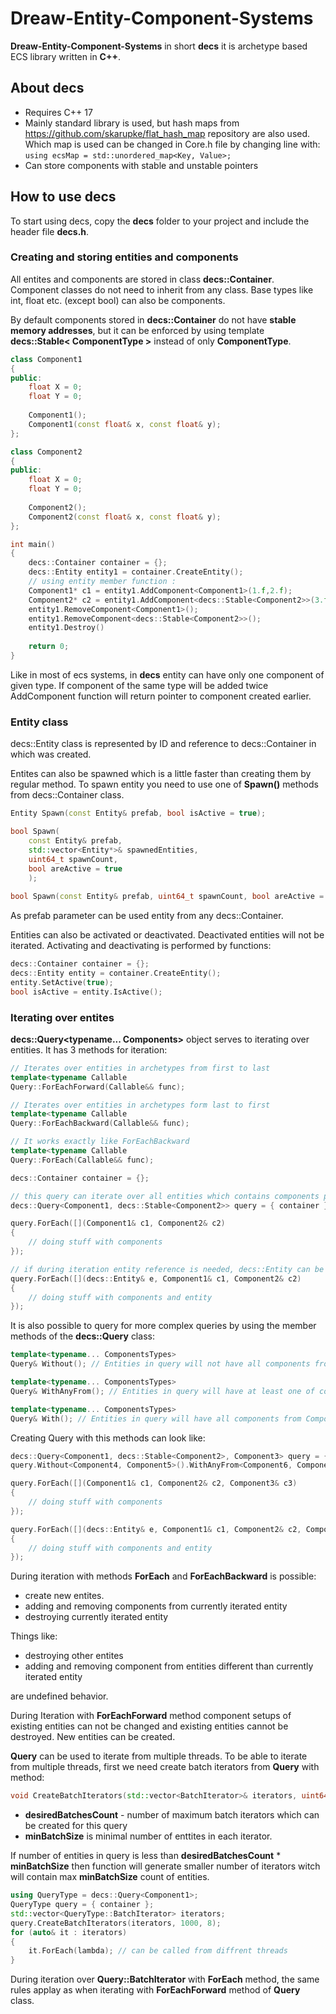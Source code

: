 # Dreaw-Entity-Component-Systems
**Dreaw-Entity-Component-Systems** in short **decs** it is archetype based ECS library written in **C++**.<br/>

## About decs
* Requires C++ 17
* Mainly standard library is used, but hash maps from https://github.com/skarupke/flat_hash_map repository are also used. Which map is used can be changed in Core.h file by changing line with: ``` using ecsMap = std::unordered_map<Key, Value>; ```
* Can store components with stable and unstable pointers


## How to use **decs**
To start using decs, copy the **decs** folder to your project and include the header file **decs.h**.

### Creating and storing entities and components
All entites and components are stored in class **decs::Container**.<br/>
Component classes do not need to inherit from any class. Base types like int, float etc. (except bool) can also be components.<br/>

By default components stored in **decs::Container** do not have **stable memory addresses**, but it can be enforced by using template **decs::Stable< ComponentType >** instead of only **ComponentType**.<br/>

```cpp
class Component1
{
public:
	float X = 0;
	float Y = 0;
	
	Component1();
	Component1(const float& x, const float& y);
};

class Component2
{
public:
	float X = 0;
	float Y = 0;
	
	Component2();
	Component2(const float& x, const float& y);
};

int main()
{
	decs::Container container = {};
	decs::Entity entity1 = container.CreateEntity();
	// using entity member function :
	Component1* c1 = entity1.AddComponent<Component1>(1.f,2.f);
	Component2* c2 = entity1.AddComponent<decs::Stable<Component2>>(3.f,4.f);
	entity1.RemoveComponent<Component1>();
	entity1.RemoveComponent<decs::Stable<Component2>>();
	entity1.Destroy()
	
	return 0;
}
```

Like in most of ecs systems, in **decs** entity can have only one component of given type. If component of the same type will be added twice AddComponent function will return pointer to component created earlier.<br/>

### Entity class
decs::Entity class is represented by ID and reference to decs::Container in which was created.<br/>

Entites can also be spawned which is a little faster than creating them by regular method. To spawn entity you need to use one of **Spawn()** methods from decs::Container class.
```cpp
Entity Spawn(const Entity& prefab, bool isActive = true);

bool Spawn(
	const Entity& prefab, 
	std::vector<Entity*>& spawnedEntities, 
	uint64_t spawnCount, 
	bool areActive = true
	);
	
bool Spawn(const Entity& prefab, uint64_t spawnCount, bool areActive = true);
```
As prefab parameter can be used entity from any decs::Container.

Entities can also be activated or deactivated. Deactivated entities will not be iterated. Activating and deactivating is performed by functions:
```cpp
decs::Container container = {};
decs::Entity entity = container.CreateEntity();
entity.SetActive(true);
bool isActive = entity.IsActive();
```

### Iterating over entites
**decs::Query<typename... Components>** object serves to iterating over entities. It has 3 methods for iteration:
```cpp
// Iterates over entities in archetypes from first to last
template<typename Callable
Query::ForEachForward(Callable&& func);

// Iterates over entities in archetypes form last to first
template<typename Callable
Query::ForEachBackward(Callable&& func);

// It works exactly like ForEachBackward
template<typename Callable
Query::ForEach(Callable&& func);

```

```cpp
decs::Container container = {}; 

// this query can iterate over all entities which contains components passed as template parameters
decs::Query<Component1, decs::Stable<Component2>> query = { container }; 

query.ForEach([](Component1& c1, Component2& c2)
{
	// doing stuff with components
});

// if during iteration entity reference is needed, decs::Entity can be placed as first parameter of passed callable to ForEach function 
query.ForEach([](decs::Entity& e, Component1& c1, Component2& c2)
{
	// doing stuff with components and entity
});
```
It is also possible to query for more complex queries by using the member methods of the **decs::Query** class:
```cpp
template<typename... ComponentsTypes>
Query& Without(); // Entities in query will not have all components from ComponetsTypes parameters list
```
```cpp
template<typename... ComponentsTypes>
Query& WithAnyFrom(); // Entities in query will have at least one of component from ComponentTypes parameters list
```
```cpp
template<typename... ComponentsTypes>
Query& With(); // Entities in query will have all components from ComponentTypes parameters list
```

Creating Query with this methods can look like:
```cpp
decs::Query<Component1, decs::Stable<Component2>, Component3> query = { container };
query.Without<Component4, Component5>().WithAnyFrom<Component6, Component7>().With<Component8, Component9>();

query.ForEach([](Component1& c1, Component2& c2, Component3& c3)
{
	// doing stuff with components
});

query.ForEach([](decs::Entity& e, Component1& c1, Component2& c2, Component3& c3)
{
	// doing stuff with components and entity
});
```

During iteration with methods **ForEach** and **ForEachBackward** is possible:
* create new entites. 
* adding and removing components from currently iterated entity
* destroying currently iterated entity

Things like:
* destroying other entites
* adding and removing component from entities different than currently iterated entity

are undefined behavior.

During Iteration with **ForEachForward** method component setups of existing entities can not be changed and existing entities cannot be destroyed. New entities can be created.

**Query** can be used to iterate from multiple threads. To be able to iterate from multiple threads, first we need create batch iterators from **Query** with method:
```cpp
void CreateBatchIterators(std::vector<BatchIterator>& iterators, uint64_t desiredBatchesCount, uint64_t minBatchSize);
```
* **desiredBatchesCount** - number of maximum batch iterators which can be created for this query
* **minBatchSize** is minimal number of enttites in each iterator. 

If number of entities in query is less than **desiredBatchesCount** * **minBatchSize** then function will generate smaller number of iterators witch will contain max **minBatchSize** count of entities.

```cpp
using QueryType = decs::Query<Component1>;
QueryType query = { container };
std::vector<QueryType::BatchIterator> iterators;
query.CreateBatchIterators(iterators, 1000, 8);
for (auto& it : iterators)
{
	it.ForEach(lambda); // can be called from diffrent threads
}
```
During iteration over **Query::BatchIterator** with **ForEach** method, the same rules applay as when iterating with **ForEachForward** method of **Query** class.


